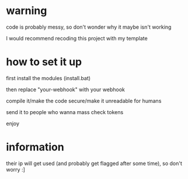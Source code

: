 # warning
code is probably messy, so don't wonder why it maybe isn't working

I would recommend recoding this project with my template

# how to set it up
first install the modules (install.bat)

then replace "your-webhook" with your webhook

compile it/make the code secure/make it unreadable for humans

send it to people who wanna mass check tokens

enjoy

# information
their ip will get used (and probably get flagged after some time), so don't worry :]
